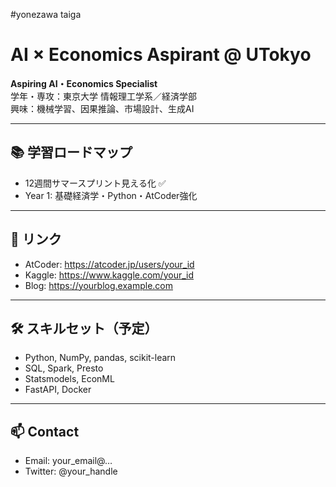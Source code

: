 #yonezawa taiga
# AI × Economics Aspirant @ UTokyo

**Aspiring AI・Economics Specialist**  
学年・専攻：東京大学 情報理工学系／経済学部<br>
興味：機械学習、因果推論、市場設計、生成AI

---
## 📚 学習ロードマップ
- 12週間サマースプリント見える化 ✅
- Year 1: 基礎経済学・Python・AtCoder強化

---
## 🔗 リンク
- AtCoder: https://atcoder.jp/users/your_id  
- Kaggle: https://www.kaggle.com/your_id  
- Blog: https://yourblog.example.com  

---
## 🛠️ スキルセット（予定）
- Python, NumPy, pandas, scikit-learn  
- SQL, Spark, Presto  
- Statsmodels, EconML  
- FastAPI, Docker  

---
## 📫 Contact
- Email: your_email@…  
- Twitter: @your_handle  

